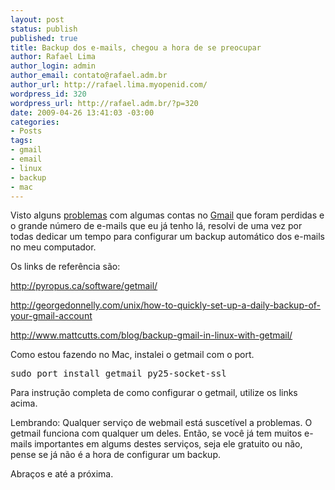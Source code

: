 ```yaml
--- 
layout: post
status: publish
published: true
title: Backup dos e-mails, chegou a hora de se preocupar
author: Rafael Lima
author_login: admin
author_email: contato@rafael.adm.br
author_url: http://rafael.lima.myopenid.com/
wordpress_id: 320
wordpress_url: http://rafael.adm.br/?p=320
date: 2009-04-26 13:41:03 -03:00
categories: 
- Posts
tags: 
- gmail
- email
- linux
- backup
- mac
---
```

Visto alguns <a href="http://www.techcrunch.com/2006/12/28/gmail-disaster-reports-of-mass-email-deletions/">problemas</a> com algumas contas no <a href="http://gmail.com">Gmail</a> que foram perdidas e o grande n&uacute;mero de e-mails que eu j&aacute; tenho l&aacute;, resolvi de uma vez por todas dedicar um tempo para configurar um backup autom&aacute;tico dos e-mails no meu computador.

Os links de refer&ecirc;ncia s&atilde;o:

<a href="http://pyropus.ca/software/getmail/">http://pyropus.ca/software/getmail/</a>

<a href="http://georgedonnelly.com/unix/how-to-quickly-set-up-a-daily-backup-of-your-gmail-account">http://georgedonnelly.com/unix/how-to-quickly-set-up-a-daily-backup-of-your-gmail-account</a>

<a href="http://www.mattcutts.com/blog/backup-gmail-in-linux-with-getmail/">http://www.mattcutts.com/blog/backup-gmail-in-linux-with-getmail/</a>

Como estou fazendo no Mac, instalei o getmail com o port.
<pre lang="bash">sudo port install getmail py25-socket-ssl</pre>
Para instru&ccedil;&atilde;o completa de como configurar o getmail, utilize os links acima.

Lembrando: Qualquer servi&ccedil;o de webmail est&aacute; suscet&iacute;vel a problemas. O getmail funciona com qualquer um deles. Ent&atilde;o, se voc&ecirc; j&aacute; tem muitos e-mails importantes em algums destes servi&ccedil;os, seja ele gratuito ou n&atilde;o, pense se j&aacute; n&atilde;o &eacute; a hora de configurar um backup.

Abra&ccedil;os e at&eacute; a pr&oacute;xima.
